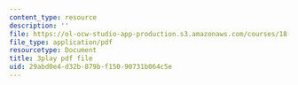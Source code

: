 ```yaml
---
content_type: resource
description: ''
file: https://ol-ocw-studio-app-production.s3.amazonaws.com/courses/18-650-statistics-for-applications-fall-2016/29abd0e4d32b879bf15090731b064c5e_k2inA31Gups.pdf
file_type: application/pdf
resourcetype: Document
title: 3play pdf file
uid: 29abd0e4-d32b-879b-f150-90731b064c5e
---
```

